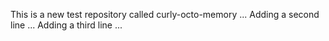 This is a new test repository called curly-octo-memory ...
Adding a second line ...
Adding a third line ...
